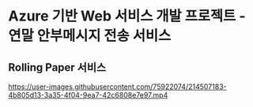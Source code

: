 # Azure 기반 Web 서비스 개발 프로젝트 - 연말 안부메시지 전송 서비스

## Rolling Paper 서비스



https://user-images.githubusercontent.com/75922074/214507183-4b805d13-3a35-4f04-9ea7-42c6808e7e97.mp4

